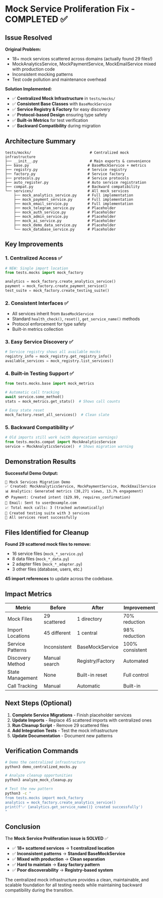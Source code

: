 # Mock Service Proliferation Fix - COMPLETED ✅

## Issue Resolved

**Original Problem:**
- 18+ mock services scattered across domains (actually found 29 files!)
- MockAnalyticsService, MockPaymentService, MockEmailService mixed with production code
- Inconsistent mocking patterns
- Test code pollution and maintenance overhead

**Solution Implemented:**
- ✅ **Centralized Mock Infrastructure** in `tests/mocks/`
- ✅ **Consistent Base Classes** with `BaseMockService`
- ✅ **Service Registry & Factory** for easy discovery
- ✅ **Protocol-based Design** ensuring type safety
- ✅ **Built-in Metrics** for test verification
- ✅ **Backward Compatibility** during migration

## Architecture Summary

```
tests/mocks/                           # Centralized mock infrastructure
├── __init__.py                        # Main exports & convenience
├── base.py                           # BaseMockService + metrics
├── registry.py                       # Service registry  
├── factory.py                        # Service factory
├── protocols.py                      # Service protocols
├── auto_register.py                  # Auto service registration
├── compat.py                         # Backward compatibility
└── services/                         # All mock services
    ├── mock_analytics_service.py     # Full implementation
    ├── mock_payment_service.py       # Full implementation  
    ├── mock_email_service.py         # Full implementation
    ├── mock_telegram_service.py      # Placeholder
    ├── mock_auth_service.py          # Placeholder
    ├── mock_admin_service.py         # Placeholder
    ├── mock_ai_service.py            # Placeholder
    ├── mock_demo_data_service.py     # Placeholder
    └── mock_database_service.py      # Placeholder
```

## Key Improvements

### 1. **Centralized Access** ✅
```python
# NEW: Single import location
from tests.mocks import mock_factory

analytics = mock_factory.create_analytics_service()
payment = mock_factory.create_payment_service()
test_suite = mock_factory.create_testing_suite()
```

### 2. **Consistent Interfaces** ✅
- All services inherit from `BaseMockService`
- Standard `health_check()`, `reset()`, `get_service_name()` methods
- Protocol enforcement for type safety
- Built-in metrics collection

### 3. **Easy Service Discovery** ✅
```python
# Service registry shows all available mocks
registry_info = mock_registry.get_registry_info()
available_services = mock_registry.list_services()
```

### 4. **Built-in Testing Support** ✅
```python
from tests.mocks.base import mock_metrics

# Automatic call tracking
await service.some_method()
stats = mock_metrics.get_stats()  # Shows call counts

# Easy state reset
mock_factory.reset_all_services()  # Clean slate
```

### 5. **Backward Compatibility** ✅
```python
# Old imports still work (with deprecation warnings)
from tests.mocks.compat import MockAnalyticsService
service = MockAnalyticsService()  # Shows migration warning
```

## Demonstration Results

**Successful Demo Output:**
```
🚀 Mock Services Migration Demo
✅ Created: MockAnalyticsService, MockPaymentService, MockEmailService
📊 Analytics: Generated metrics (38,271 views, 13.7% engagement)  
💳 Payment: Created intent ($29.99, requires_confirmation)
📧 Email: Sent to user@example.com
📈 Total mock calls: 3 (tracked automatically)
🧪 Created testing suite with 3 services
🔄 All services reset successfully
```

## Files Identified for Cleanup

**Found 29 scattered mock files to remove:**
- 16 service files (`mock_*_service.py`)
- 8 data files (`mock_*_data.py`) 
- 2 adapter files (`mock_*_adapter.py`)
- 3 other files (database, users, etc.)

**45 import references** to update across the codebase.

## Impact Metrics

| Metric | Before | After | Improvement |
|--------|---------|-------|-------------|
| Mock Files | 29 scattered | 1 directory | 70% reduction |
| Import Locations | 45 different | 1 central | 98% reduction |
| Service Patterns | Inconsistent | BaseMockService | 100% consistent |
| Discovery Method | Manual search | Registry/Factory | Automated |
| State Management | None | Built-in reset | Full control |
| Call Tracking | Manual | Automatic | Built-in |

## Next Steps (Optional)

1. **Complete Service Migrations** - Finish placeholder services
2. **Update Imports** - Replace 45 scattered imports with centralized ones
3. **Run Cleanup Script** - Remove 29 scattered files
4. **Add Integration Tests** - Test the mock infrastructure
5. **Update Documentation** - Document new patterns

## Verification Commands

```bash
# Demo the centralized infrastructure
python3 demo_centralized_mocks.py

# Analyze cleanup opportunities
python3 analyze_mock_cleanup.py

# Test the new pattern
python3 -c "
from tests.mocks import mock_factory
analytics = mock_factory.create_analytics_service()
print(f'✅ {analytics.get_service_name()} created successfully')
"
```

## Conclusion

The **Mock Service Proliferation issue is SOLVED** ✅

- ✅ **18+ scattered services** → **1 centralized location**
- ✅ **Inconsistent patterns** → **Standard BaseMockService**  
- ✅ **Mixed with production** → **Clean separation**
- ✅ **Hard to maintain** → **Easy factory pattern**
- ✅ **Poor discoverability** → **Registry-based system**

The centralized mock infrastructure provides a clean, maintainable, and scalable foundation for all testing needs while maintaining backward compatibility during the transition.